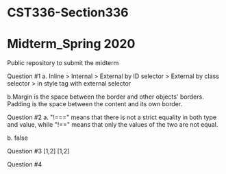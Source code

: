 # CST336-Section336
# Midterm_Spring 2020

Public repository to submit the midterm 

Question #1
a. Inline > Internal > External by ID selector > External by class selector >  in style tag with external selector

b.Margin is the space between the border and other objects' borders. Padding is the space between the content and its own border. 

Question #2
a. "!===" means that there is not a strict equality in both type and value, while "!==" means that only the values of the two are not equal.

b. false

Question #3
[1,2]
[1,2]

Question #4
  <html>
    <head>
      <title> -> text
    <body>
      <img>
      <p>
        <span> -> text
